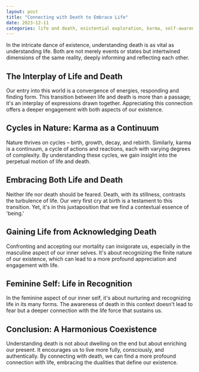 ```yaml
---
layout: post
title: "Connecting with Death to Embrace Life"
date: 2023-12-11
categories: life and death, existential exploration, karma, self-awareness
---
```


In the intricate dance of existence, understanding death is as vital as understanding life. Both are not merely events or states but intertwined dimensions of the same reality, deeply informing and reflecting each other.

## The Interplay of Life and Death

Our entry into this world is a convergence of energies, responding and finding form. This transition between life and death is more than a passage; it's an interplay of expressions drawn together. Appreciating this connection offers a deeper engagement with both aspects of our existence.

## Cycles in Nature: Karma as a Continuum

Nature thrives on cycles – birth, growth, decay, and rebirth. Similarly, karma is a continuum, a cycle of actions and reactions, each with varying degrees of complexity. By understanding these cycles, we gain insight into the perpetual motion of life and death.

## Embracing Both Life and Death

Neither life nor death should be feared. Death, with its stillness, contrasts the turbulence of life. Our very first cry at birth is a testament to this transition. Yet, it's in this juxtaposition that we find a contextual essence of 'being.' 

## Gaining Life from Acknowledging Death

Confronting and accepting our mortality can invigorate us, especially in the masculine aspect of our inner selves. It's about recognizing the finite nature of our existence, which can lead to a more profound appreciation and engagement with life.

## Feminine Self: Life in Recognition

In the feminine aspect of our inner self, it's about nurturing and recognizing life in its many forms. The awareness of death in this context doesn't lead to fear but a deeper connection with the life force that sustains us.

## Conclusion: A Harmonious Coexistence

Understanding death is not about dwelling on the end but about enriching our present. It encourages us to live more fully, consciously, and authentically. By connecting with death, we can find a more profound connection with life, embracing the dualities that define our existence.
